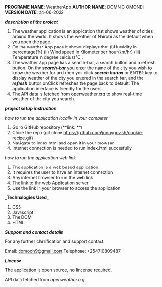 **PROGRAME NAME**: WeatherApp
**AUTHOR NAME**: DOMNIC OMONDI
**VERSION DATE**: 24-06-2022

**_description of the project_**
   
  1. The weather application is an application that shows weather of cities around the world.
  It shows the weather of Nairobi as the default when you open the page.
  2. On the weather App page it shows displays the:
                                                  (i)Humidity in percentage(%)
                                                 (ii) Wind speed in Kilometer per hour(km/hr)
                                                 (iii) Temperature in degree celcius(°C).
  3. The weather App page has a search-bar, a search button and a refresh button. On the **_search-bar_** you enter the name of the city you wish to know the weather for and then you click **_search button_** or ENTER key to display weather of the city you entered in the search bar, and the **_refresh_** button onClick refreshes the page back to default.
  The application interface is friendly for the users.
4. The API data is fetched from openweather.org to show real-time weather of the city you search. 

  **_project setup instruction_** 

 _how to run the application locally in your computer_
    
  1. Go to GitHub repository (**link: **)
  2. Clone the repo {git clone https://github.com/jonnygovish/cookie-recipe.git}
  3. Navigate to index.html and open it in your browser
  4. Internet connection is needed to run index.html succesfully

 _how to run the application web link_
  1. The application is a web based application.
  2. It requires the user to have an internet connection 
  3. Any internet browser to run the web link
  4. The link to the web Application server
  5. Use the link in your browser to access the application.

**_Technologies Used**_

1. CSS
2. Javascript 
4. The DOM
5. HTML


**_Support and contact details_**

For any further clarrification and support contact:

Email: domooh9@gmail.com
Telephone: +254710809487

**_License_**

 The application is open source, no lincense required. 

 API data fetched from _openweather.org_
